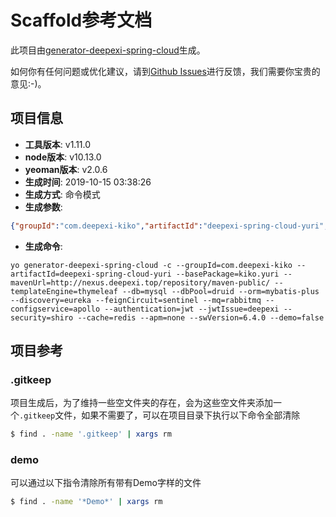# Scaffold参考文档

此项目由[generator-deepexi-spring-cloud](https://github.com/deepexi/generator-deepexi-spring-cloud)生成。

如何你有任何问题或优化建议，请到[Github Issues](https://github.com/deepexi/generator-deepexi-spring-cloud/issues)进行反馈，我们需要你宝贵的意见:-)。

## 项目信息

- **工具版本**: v1.11.0
- **node版本**: v10.13.0
- **yeoman版本**: v2.0.6
- **生成时间**: 2019-10-15 03:38:26
- **生成方式**: 命令模式
- **生成参数**: 
```json
{"groupId":"com.deepexi-kiko","artifactId":"deepexi-spring-cloud-yuri","basePackage":"kiko.yuri","mavenUrl":"http://nexus.deepexi.top/repository/maven-public/","templateEngine":"thymeleaf","db":"mysql","dbPool":"druid","orm":"mybatis-plus","discovery":"eureka","feignCircuit":"sentinel","mq":"rabbitmq","configservice":"apollo","authentication":"jwt","jwtIssue":"deepexi","security":"shiro","cache":"redis","apm":"none","swVersion":"6.4.0","demo":false,"mode":"command","cli":"yo generator-deepexi-spring-cloud -c --groupId=com.deepexi-kiko --artifactId=deepexi-spring-cloud-yuri --basePackage=kiko.yuri --mavenUrl=http://nexus.deepexi.top/repository/maven-public/ --templateEngine=thymeleaf --db=mysql --dbPool=druid --orm=mybatis-plus --discovery=eureka --feignCircuit=sentinel --mq=rabbitmq --configservice=apollo --authentication=jwt --jwtIssue=deepexi --security=shiro --cache=redis --apm=none --swVersion=6.4.0 --demo=false","version":"1.11.0","basePath":"kiko/yuri","conditions":{"mybatis-plus":true,"rabbitmq":true,"apollo":true,"jwt":true,"shiro":true,"thymeleaf":true,"redis":true},"openfeign":true}
```
- **生成命令**: 
```text
yo generator-deepexi-spring-cloud -c --groupId=com.deepexi-kiko --artifactId=deepexi-spring-cloud-yuri --basePackage=kiko.yuri --mavenUrl=http://nexus.deepexi.top/repository/maven-public/ --templateEngine=thymeleaf --db=mysql --dbPool=druid --orm=mybatis-plus --discovery=eureka --feignCircuit=sentinel --mq=rabbitmq --configservice=apollo --authentication=jwt --jwtIssue=deepexi --security=shiro --cache=redis --apm=none --swVersion=6.4.0 --demo=false
```

## 项目参考

### .gitkeep

项目生成后，为了维持一些空文件夹的存在，会为这些空文件夹添加一个`.gitkeep`文件，如果不需要了，可以在项目目录下执行以下命令全部清除

```bash
$ find . -name '.gitkeep' | xargs rm
```

### demo

可以通过以下指令清除所有带有Demo字样的文件

```bash
$ find . -name '*Demo*' | xargs rm
```
